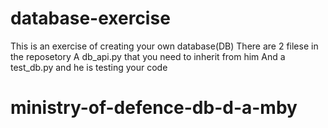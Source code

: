 # database-exercise
This is an exercise of creating your own database(DB)
There are 2 filese in the reposetory
A db_api.py that you need to inherit from him
And a test_db.py and he is testing your code
# ministry-of-defence-db-d-a-mby

